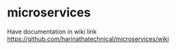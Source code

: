 # microservices

Have documentation in wiki link https://github.com/harinathatechnical/microservices/wiki 
